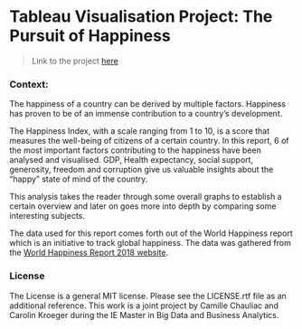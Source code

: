 # Tableau Visualisation Project: The Pursuit of Happiness

> Link to the project [here](https://public.tableau.com/profile/carolin.kroeger6172#!/vizhome/ThePursuitofHappiness_15694081795320/TheStoryofHappiness)

### Context:
The happiness of a country can be derived by multiple factors. Happiness has proven to be of an immense contribution to a country’s development.

The Happiness Index, with a scale ranging from 1 to 10, is a score that measures the well-being of citizens of a certain country.  In this report, 6 of the most important factors contributing to the happiness have been analysed and visualised. GDP, Health expectancy, social support, generosity, freedom and corruption give us valuable insights about the “happy” state of mind of the country. 

This analysis takes the reader through some overall graphs to establish a certain overview and later on goes more into depth by comparing some interesting subjects. 

The data used for this report comes forth out of the World Happiness report which is an initiative to track global happiness. The data was gathered from the [World Happiness Report 2018 website](https://worldhappiness.report/ed/2018/).


### License

The License is a general MIT license. Please see the LICENSE.rtf file as an additional reference.
This work is a joint project by Camille Chauliac and Carolin Kroeger during the IE Master in Big Data and Business Analytics.
